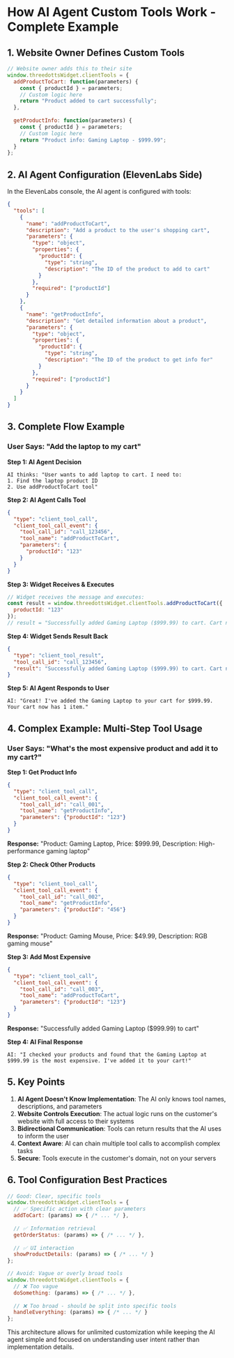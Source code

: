 # How AI Agent Custom Tools Work - Complete Example

## 1. Website Owner Defines Custom Tools

```javascript
// Website owner adds this to their site
window.threedottsWidget.clientTools = {
  addProductToCart: function(parameters) {
    const { productId } = parameters;
    // Custom logic here
    return "Product added to cart successfully";
  },
  
  getProductInfo: function(parameters) {
    const { productId } = parameters;
    // Custom logic here
    return "Product info: Gaming Laptop - $999.99";
  }
};
```

## 2. AI Agent Configuration (ElevenLabs Side)

In the ElevenLabs console, the AI agent is configured with tools:

```json
{
  "tools": [
    {
      "name": "addProductToCart",
      "description": "Add a product to the user's shopping cart",
      "parameters": {
        "type": "object",
        "properties": {
          "productId": {
            "type": "string",
            "description": "The ID of the product to add to cart"
          }
        },
        "required": ["productId"]
      }
    },
    {
      "name": "getProductInfo", 
      "description": "Get detailed information about a product",
      "parameters": {
        "type": "object",
        "properties": {
          "productId": {
            "type": "string",
            "description": "The ID of the product to get info for"
          }
        },
        "required": ["productId"]
      }
    }
  ]
}
```

## 3. Complete Flow Example

### User Says: "Add the laptop to my cart"

**Step 1: AI Agent Decision**
```
AI thinks: "User wants to add laptop to cart. I need to:
1. Find the laptop product ID
2. Use addProductToCart tool"
```

**Step 2: AI Agent Calls Tool**
```json
{
  "type": "client_tool_call",
  "client_tool_call_event": {
    "tool_call_id": "call_123456", 
    "tool_name": "addProductToCart",
    "parameters": {
      "productId": "123"
    }
  }
}
```

**Step 3: Widget Receives & Executes**
```javascript
// Widget receives the message and executes:
const result = window.threedottsWidget.clientTools.addProductToCart({
  productId: "123"
});
// result = "Successfully added Gaming Laptop ($999.99) to cart. Cart now has 1 items."
```

**Step 4: Widget Sends Result Back**
```json
{
  "type": "client_tool_result",
  "tool_call_id": "call_123456",
  "result": "Successfully added Gaming Laptop ($999.99) to cart. Cart now has 1 items."
}
```

**Step 5: AI Agent Responds to User**
```
AI: "Great! I've added the Gaming Laptop to your cart for $999.99. Your cart now has 1 item."
```

## 4. Complex Example: Multi-Step Tool Usage

### User Says: "What's the most expensive product and add it to my cart?"

**Step 1: Get Product Info**
```json
{
  "type": "client_tool_call", 
  "client_tool_call_event": {
    "tool_call_id": "call_001",
    "tool_name": "getProductInfo",
    "parameters": {"productId": "123"}
  }
}
```

**Response:** "Product: Gaming Laptop, Price: $999.99, Description: High-performance gaming laptop"

**Step 2: Check Other Products**
```json
{
  "type": "client_tool_call",
  "client_tool_call_event": {
    "tool_call_id": "call_002", 
    "tool_name": "getProductInfo",
    "parameters": {"productId": "456"}
  }
}
```

**Response:** "Product: Gaming Mouse, Price: $49.99, Description: RGB gaming mouse"

**Step 3: Add Most Expensive**
```json
{
  "type": "client_tool_call",
  "client_tool_call_event": {
    "tool_call_id": "call_003",
    "tool_name": "addProductToCart", 
    "parameters": {"productId": "123"}
  }
}
```

**Response:** "Successfully added Gaming Laptop ($999.99) to cart"

**Step 4: AI Final Response**
```
AI: "I checked your products and found that the Gaming Laptop at $999.99 is the most expensive. I've added it to your cart!"
```

## 5. Key Points

1. **AI Agent Doesn't Know Implementation**: The AI only knows tool names, descriptions, and parameters
2. **Website Controls Execution**: The actual logic runs on the customer's website with full access to their systems
3. **Bidirectional Communication**: Tools can return results that the AI uses to inform the user
4. **Context Aware**: AI can chain multiple tool calls to accomplish complex tasks
5. **Secure**: Tools execute in the customer's domain, not on your servers

## 6. Tool Configuration Best Practices

```javascript
// Good: Clear, specific tools
window.threedottsWidget.clientTools = {
  // ✅ Specific action with clear parameters
  addToCart: (params) => { /* ... */ },
  
  // ✅ Information retrieval  
  getOrderStatus: (params) => { /* ... */ },
  
  // ✅ UI interaction
  showProductDetails: (params) => { /* ... */ }
};

// Avoid: Vague or overly broad tools
window.threedottsWidget.clientTools = {
  // ❌ Too vague
  doSomething: (params) => { /* ... */ },
  
  // ❌ Too broad - should be split into specific tools
  handleEverything: (params) => { /* ... */ }
};
```

This architecture allows for unlimited customization while keeping the AI agent simple and focused on understanding user intent rather than implementation details.